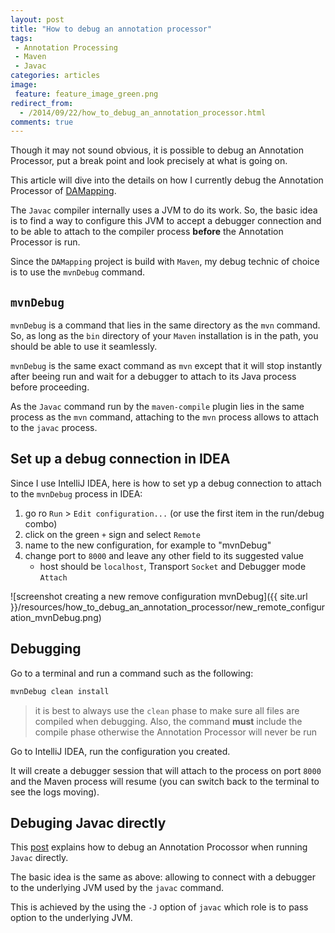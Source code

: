 ```yaml
---
layout: post
title: "How to debug an annotation processor"
tags:
 - Annotation Processing
 - Maven
 - Javac
categories: articles
image:
 feature: feature_image_green.png
redirect_from:
  - /2014/09/22/how_to_debug_an_annotation_processor.html
comments: true
---
```


Though it may not sound obvious, it is possible to debug an Annotation Processor, put a break point and look precisely at what is going on.

This article will dive into the details on how I currently debug the Annotation Processor of [DAMapping](https://github.com/lesaint/damapping).


The ```Javac``` compiler internally uses a JVM to do its work. So, the basic idea is to find a way to configure this JVM to accept a debugger connection and to be able to attach to the compiler process **before** the Annotation Processor is run.

Since the ```DAMapping``` project is build with ```Maven```, my debug technic of choice is to use the ```mvnDebug``` command.

## ```mvnDebug```

```mvnDebug``` is a command that lies in the same directory as the ```mvn``` command. So, as long as the ```bin``` directory of your ```Maven``` installation is in the path, you should be able to use it seamlessly.

```mvnDebug``` is the same exact command as ```mvn``` except that it will stop instantly after beeing run and wait for a debugger to attach to its Java process before proceeding.

As the ```Javac``` command run by the ```maven-compile``` plugin lies in the same process as the ```mvn``` command, attaching to the ```mvn``` process allows to attach to the ```javac``` process.

## Set up a debug connection in IDEA

Since I use IntelliJ IDEA, here is how to set yp a debug connection to attach to the ```mvnDebug``` process in IDEA:

1. go ro ```Run``` > ```Edit configuration...``` (or use the first item in the run/debug combo)
2. click on the green ```+``` sign and select ```Remote``` 
3. name to the new configuration, for example to "mvnDebug"
4. change port to ```8000``` and leave any other field to its suggested value
    - host should be ```localhost```, Transport ```Socket``` and Debugger mode ```Attach```

![screenshot creating a new remove configuration mvnDebug]({{ site.url }}/resources/how_to_debug_an_annotation_processor/new_remote_configuration_mvnDebug.png)

## Debugging

Go to a terminal and run a command such as the following:

```sh
mvnDebug clean install
```

> it is best to always use the ```clean``` phase to make sure all files are compiled when debugging. Also, the command **must** include the compile phase otherwise the Annotation Processor will never be run

Go to IntelliJ IDEA, run the configuration you created.

It will create a debugger session that will attach to the process on port ```8000``` and the Maven process will resume (you can switch back to the terminal to see the logs moving).

## Debuging Javac directly

This [post](http://www.pingtimeout.fr/2012/10/debugging-annotation-processor-in-every.html) explains how to debug an Annotation Procossor when running ```Javac``` directly.

The basic idea is the same as above: allowing to connect with a debugger to the underlying JVM used by the ```javac``` command.

This is achieved by the using the ```-J``` option of ```javac``` which role is to pass option to the underlying JVM.

